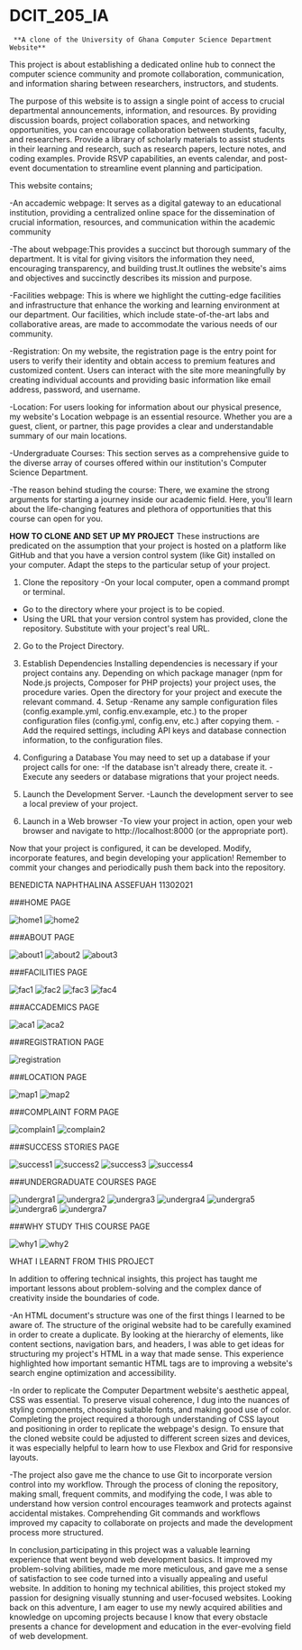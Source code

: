 # DCIT_205_IA

     **A clone of the University of Ghana Computer Science Department Website**

This project is about establishing a dedicated online hub to connect the computer science community and promote collaboration, communication, and information sharing between researchers, instructors, and students.

The purpose of this website is to assign a single point of access to crucial departmental announcements, information, and resources. By providing discussion boards, project collaboration spaces, and networking opportunities, you can encourage collaboration between students, faculty, and researchers. Provide a library of scholarly materials to assist students in their learning and research, such as research papers, lecture notes, and coding examples. Provide RSVP capabilities, an events calendar, and post-event documentation to streamline event planning and participation.


This website contains;

-An accademic webpage: It serves as a digital gateway to an educational institution, providing a centralized online space for the dissemination of crucial information, resources, and communication within the academic community

-The about webpage:This provides a succinct but thorough summary of the department. It is vital for giving visitors the information they need, encouraging transparency, and building trust.It outlines the website's aims and objectives and succinctly describes its mission and purpose.

-Facilities webpage: This is where we highlight the cutting-edge facilities and infrastructure that enhance the working and learning environment at our department. Our facilities, which include state-of-the-art labs and collaborative areas, are made to accommodate the various needs of our community.

-Registration: On my website, the registration page is the entry point for users to verify their identity and obtain access to premium features and customized content. Users can interact with the site more meaningfully by creating individual accounts and providing basic information like email address, password, and username.

-Location: For users looking for information about our physical presence, my website's Location webpage is an essential resource. Whether you are a guest, client, or partner, this page provides a clear and understandable summary of our main locations.


-Undergraduate Courses: This section serves as a comprehensive guide to the diverse array of courses offered within our institution's Computer Science Department. 

-The reason behind studing the course: There, we examine the strong arguments for starting a journey inside our academic field. Here, you'll learn about the life-changing features and plethora of opportunities that this course can open for you.

**HOW TO CLONE AND SET UP MY PROJECT**
These instructions are predicated on the assumption that your project is hosted on a platform like GitHub and that you have a version control system (like Git) installed on your computer. Adapt the steps to the particular setup of your project.
1. Clone the repository
-On your local computer, open a command prompt or terminal.
- Go to the directory where your project is to be copied.
- Using the URL that your version control system has provided, clone the repository. Substitute <repository-url> with your project's real URL.

2. Go to the Project Directory.

3. Establish Dependencies
   Installing dependencies is necessary if your project contains any. Depending on which package manager (npm for Node.js   projects, Composer for PHP projects) your project uses, the procedure varies. Open the directory for your project and execute the relevant command.
   4. Setup
-Rename any sample configuration files (config.example.yml, config.env.example, etc.) to the proper configuration files (config.yml, config.env, etc.) after copying them.
 -Add the required settings, including API keys and database connection information, to the configuration files.

5. Configuring a Database
You may need to set up a database if your project calls for one:
-If the database isn't already there, create it.
-Execute any seeders or database migrations that your project needs.

6. Launch the Development Server.
-Launch the development server to see a local preview of your project.

7. Launch in a Web browser
-To view your project in action, open your web browser and navigate to http://localhost:8000 (or the appropriate port).

Now that your project is configured, it can be developed. Modify, incorporate features, and begin developing your application! Remember to commit your changes and periodically push them back into the repository.


BENEDICTA NAPHTHALINA ASSEFUAH
11302021

###HOME PAGE

![home1](https://github.com/Naphthalina/11302021_DCIT_205/assets/150922615/eb742b0e-67c9-4d58-8739-86888bfd51fa)
![home2](https://github.com/Naphthalina/11302021_DCIT_205/assets/150922615/dcb2f458-3b11-44d8-965c-97e8d9a2bdc5)

###ABOUT PAGE

![about1](https://github.com/Naphthalina/11302021_DCIT_205/assets/150922615/23258c80-571a-45bc-b501-3197849958f5)
![about2](https://github.com/Naphthalina/11302021_DCIT_205/assets/150922615/f47deb8f-2b6d-4b18-830c-a06a29245738)
![about3](https://github.com/Naphthalina/11302021_DCIT_205/assets/150922615/cc80f5b7-ca62-44ac-9fa2-b0e0ac70671e)

###FACILITIES PAGE

![fac1](https://github.com/Naphthalina/11302021_DCIT_205/assets/150922615/f1719061-cd48-4100-a285-f679c30f94dc)
![fac2](https://github.com/Naphthalina/11302021_DCIT_205/assets/150922615/b7d64363-ff97-4eca-930e-9dbc00041ba5)
![fac3](https://github.com/Naphthalina/11302021_DCIT_205/assets/150922615/a79e099c-8743-4166-a4a5-ce2cfc2dcad1)
![fac4](https://github.com/Naphthalina/11302021_DCIT_205/assets/150922615/0773b89b-b371-4372-9ec1-02d8731bae6e)

###ACCADEMICS PAGE

![aca1](https://github.com/Naphthalina/11302021_DCIT_205/assets/150922615/39fce49e-7cc8-48ae-af55-4bd11be25844)
![aca2](https://github.com/Naphthalina/11302021_DCIT_205/assets/150922615/9cf6edf5-4ddf-432b-8f80-ef713f44f5da)

###REGISTRATION PAGE

![registration](https://github.com/Naphthalina/11302021_DCIT_205/assets/150922615/a10373d3-4efb-463a-9cc4-95102ad61e15)

###LOCATION PAGE

![map1](https://github.com/Naphthalina/11302021_DCIT_205/assets/150922615/57106238-c99f-4368-bc62-faa89ccfef1e)
![map2](https://github.com/Naphthalina/11302021_DCIT_205/assets/150922615/ac344ce9-a7bb-4810-b9c2-32886ac1be71)

###COMPLAINT FORM PAGE

![complain1](https://github.com/Naphthalina/11302021_DCIT_205/assets/150922615/dd1de24c-cd9a-473e-aefc-7c10de6f4d6b)
![complain2](https://github.com/Naphthalina/11302021_DCIT_205/assets/150922615/e541c2f5-2fca-4d8f-ab42-d821f5c159bb)

###SUCCESS STORIES PAGE

![success1](https://github.com/Naphthalina/11302021_DCIT_205/assets/150922615/d4d3c090-da0f-43f9-894a-c6de371cfae2)
![success2](https://github.com/Naphthalina/11302021_DCIT_205/assets/150922615/4e25515e-9de2-48f0-83c3-96b40e869efb)
![success3](https://github.com/Naphthalina/11302021_DCIT_205/assets/150922615/d558a07d-c41d-417b-b519-60f88c4016ea)
![success4](https://github.com/Naphthalina/11302021_DCIT_205/assets/150922615/77821e90-629e-48bc-96cd-b2bd82cbbf0b)

###UNDERGRADUATE COURSES PAGE

![undergra1](https://github.com/Naphthalina/11302021_DCIT_205/assets/150922615/83cf9b7e-1340-4e4c-beda-6b0a430e2f6a)
![undergra2](https://github.com/Naphthalina/11302021_DCIT_205/assets/150922615/80af6165-51cf-4fa0-81e2-05cd61544d3b)
![undergra3](https://github.com/Naphthalina/11302021_DCIT_205/assets/150922615/bc1233df-830c-45d4-82c1-3e0f8ffc2fb0)
![undergra4](https://github.com/Naphthalina/11302021_DCIT_205/assets/150922615/b71fb335-3c0e-420b-990d-7a830e7dc048)
![undergra5](https://github.com/Naphthalina/11302021_DCIT_205/assets/150922615/e298828a-1703-49a3-84be-add903662f64)
![undergra6](https://github.com/Naphthalina/11302021_DCIT_205/assets/150922615/9fb782fc-3b45-4497-ba00-a06c83b474f3)
![undergra7](https://github.com/Naphthalina/11302021_DCIT_205/assets/150922615/ddeb33d0-e214-4690-98ce-fb37d6391fe8)

###WHY STUDY THIS COURSE PAGE

![why1](https://github.com/Naphthalina/11302021_DCIT_205/assets/150922615/491bc297-a5d3-452d-b838-06aa78fc2d4d)
![why2](https://github.com/Naphthalina/11302021_DCIT_205/assets/150922615/6bb3fa21-966a-4b48-b8da-b7b11f2d0039)



WHAT I LEARNT FROM THIS PROJECT

In addition to offering technical insights, this project has taught me important lessons about problem-solving and the complex dance of creativity inside the boundaries of code.

-An HTML document's structure was one of the first things I learned to be aware of. The structure of the original website had to be carefully examined in order to create a duplicate. By looking at the hierarchy of elements, like content sections, navigation bars, and headers, I was able to get ideas for structuring my project's HTML in a way that made sense. This experience highlighted how important semantic HTML tags are to improving a website's search engine optimization and accessibility.

-In order to replicate the Computer Department website's aesthetic appeal, CSS was essential. To preserve visual coherence, I dug into the nuances of styling components, choosing suitable fonts, and making good use of color. Completing the project required a thorough understanding of CSS layout and positioning in order to replicate the webpage's design. To ensure that the cloned website could be adjusted to different screen sizes and devices, it was especially helpful to learn how to use Flexbox and Grid for responsive layouts.

-The project also gave me the chance to use Git to incorporate version control into my workflow. Through the process of cloning the repository, making small, frequent commits, and modifying the code, I was able to understand how version control encourages teamwork and protects against accidental mistakes. Comprehending Git commands and workflows improved my capacity to collaborate on projects and made the development process more structured.

In conclusion,participating in this project was a valuable learning experience that went beyond web development basics. It improved my problem-solving abilities, made me more meticulous, and gave me a sense of satisfaction to see code turned into a visually appealing and useful website. In addition to honing my technical abilities, this project stoked my passion for designing visually stunning and user-focused websites. Looking back on this adventure, I am eager to use my newly acquired abilities and knowledge on upcoming projects because I know that every obstacle presents a chance for development and education in the ever-evolving field of web development.









